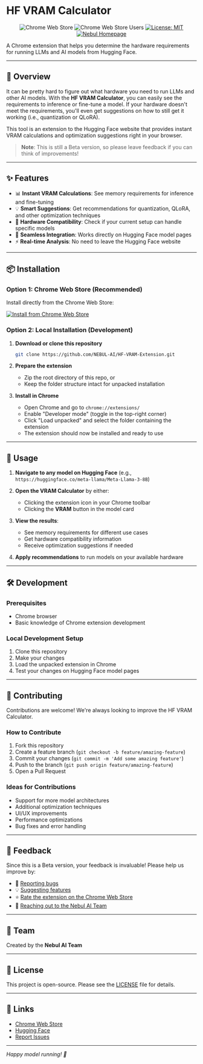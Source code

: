# HF VRAM Calculator

<div align="center">

![Chrome Web Store](https://img.shields.io/chrome-web-store/v/bioohacjdieeliinbpocpdhpdapfkhal?style=flat-square)
![Chrome Web Store Users](https://img.shields.io/chrome-web-store/users/bioohacjdieeliinbpocpdhpdapfkhal?style=flat-square)
[![License: MIT](https://img.shields.io/badge/License-MIT-yellow.svg?style=flat-square)](LICENSE)
[![Nebul Homepage](https://img.shields.io/badge/By-Nebul-f20?style=flat-square&labelColor=555&logo=data:image/svg+xml;base64,PD94bWwgdmVyc2lvbj0iMS4wIiBlbmNvZGluZz0iVVRGLTgiPz4KPHN2ZyB4bWxucz0iaHR0cDovL3d3dy53My5vcmcvMjAwMC9zdmciIHZpZXdCb3g9IjY1MCAwIDIxMCAxNzAiPjxwYXRoIGZpbGw9IiNmMjAiIGQ9Ik04MDYsMjkuNXY4NS45bC03NC4yLTc0LjNoMGMtMTcuMy0xNy4zLTQ1LjUtMTcuMy02Mi44LDAtOC43LDguNy0xMywyMC0xMywzMS40aDB2OTYuMWg1My4ydi03NC44bDc0LjgsNzQuOGg3NS4zbC01MS44LTUxLjhjMjguNy0uOCw1MS44LTI0LjMsNTEuOC01My4yaDBWMjkuNmgtNTMuMloiLz48L3N2Zz4=&logoWidth=35)](https://nebul.com)

</div>
A Chrome extension that helps you determine the hardware requirements for running LLMs and AI models from Hugging Face.


---

## 🚀 Overview

It can be pretty hard to figure out what hardware you need to run LLMs and other AI models. With the **HF VRAM Calculator**, you can easily see the requirements to inference or fine-tune a model. If your hardware doesn't meet the requirements, you'll even get suggestions on how to still get it working (i.e., quantization or QLoRA).

This tool is an extension to the Hugging Face website that provides instant VRAM calculations and optimization suggestions right in your browser.

> **Note**: This is still a Beta version, so please leave feedback if you can think of improvements!

---

## ✨ Features

- 📊 **Instant VRAM Calculations**: See memory requirements for inference and fine-tuning
- 💡 **Smart Suggestions**: Get recommendations for quantization, QLoRA, and other optimization techniques
- 🔧 **Hardware Compatibility**: Check if your current setup can handle specific models
- 🎯 **Seamless Integration**: Works directly on Hugging Face model pages
- ⚡ **Real-time Analysis**: No need to leave the Hugging Face website

---

## 📦 Installation

### Option 1: Chrome Web Store (Recommended)

Install directly from the Chrome Web Store:

[![Install from Chrome Web Store](https://img.shields.io/badge/Install-Chrome%20Web%20Store-blue?style=for-the-badge&logo=googlechrome)](https://chromewebstore.google.com/detail/bioohacjdieeliinbpocpdhpdapfkhal?utm_source=item-share-cb)

### Option 2: Local Installation (Development)

1. **Download or clone this repository**
   ```bash
   git clone https://github.com/NEBUL-AI/HF-VRAM-Extension.git
   ```

2. **Prepare the extension**
   - Zip the root directory of this repo, or
   - Keep the folder structure intact for unpacked installation

3. **Install in Chrome**
   - Open Chrome and go to `chrome://extensions/`
   - Enable "Developer mode" (toggle in the top-right corner)
   - Click "Load unpacked" and select the folder containing the extension
   - The extension should now be installed and ready to use

---

## 🎯 Usage

1. **Navigate to any model on Hugging Face** (e.g., `https://huggingface.co/meta-llama/Meta-Llama-3-8B`)

2. **Open the VRAM Calculator** by either:
   - Clicking the extension icon in your Chrome toolbar
   - Clicking the **VRAM** button in the model card

3. **View the results**:
   - See memory requirements for different use cases
   - Get hardware compatibility information
   - Receive optimization suggestions if needed

4. **Apply recommendations** to run models on your available hardware

---

## 🛠️ Development

### Prerequisites
- Chrome browser
- Basic knowledge of Chrome extension development

### Local Development Setup
1. Clone this repository
2. Make your changes
3. Load the unpacked extension in Chrome
4. Test your changes on Hugging Face model pages

---

## 🤝 Contributing

Contributions are welcome! We're always looking to improve the HF VRAM Calculator.

### How to Contribute
1. Fork this repository
2. Create a feature branch (`git checkout -b feature/amazing-feature`)
3. Commit your changes (`git commit -m 'Add some amazing feature'`)
4. Push to the branch (`git push origin feature/amazing-feature`)
5. Open a Pull Request

### Ideas for Contributions
- Support for more model architectures
- Additional optimization techniques
- UI/UX improvements
- Performance optimizations
- Bug fixes and error handling

---

## 📝 Feedback

Since this is a Beta version, your feedback is invaluable! Please help us improve by:

- 🐛 [Reporting bugs](https://github.com/NEBUL-AI/HF-VRAM-Extension/issues)
- 💡 [Suggesting features](https://github.com/NEBUL-AI/HF-VRAM-Extension/issues)
- ⭐ [Rate the extension on the Chrome Web Store](https://chromewebstore.google.com/detail/hugging-face-vram-calcula/bioohacjdieeliinbpocpdhpdapfkhal/reviews)
- 📧 [Reaching out to the Nebul AI Team](mailto:engineering@nebul.com)

---

## 👥 Team

Created by the **Nebul AI Team**

---

## 📄 License

This project is open-source. Please see the [LICENSE](LICENSE) file for details.

---

## 🔗 Links

- [Chrome Web Store](https://chromewebstore.google.com/detail/bioohacjdieeliinbpocpdhpdapfkhal?utm_source=item-share-cb)
- [Hugging Face](https://huggingface.co/)
- [Report Issues](https://github.com/NEBUL-AI/HF-VRAM-Extension/issues)

---

*Happy model running! 🚀*
